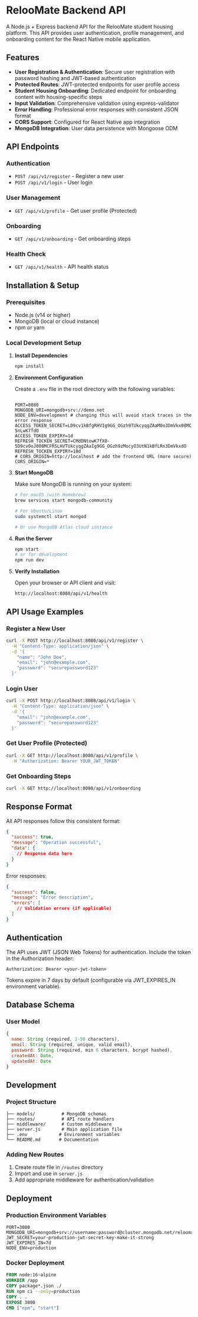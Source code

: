 # RelooMate Backend API

A Node.js + Express backend API for the RelooMate student housing platform. This API provides user authentication, profile management, and onboarding content for the React Native mobile application.

## Features

- **User Registration & Authentication**: Secure user registration with password hashing and JWT-based authentication
- **Protected Routes**: JWT-protected endpoints for user profile access
- **Student Housing Onboarding**: Dedicated endpoint for onboarding content with housing-specific steps
- **Input Validation**: Comprehensive validation using express-validator
- **Error Handling**: Professional error responses with consistent JSON format
- **CORS Support**: Configured for React Native app integration
- **MongoDB Integration**: User data persistence with Mongoose ODM

## API Endpoints

### Authentication
- `POST /api/v1/register` - Register a new user
- `POST /api/v1/login` - User login

### User Management
- `GET /api/v1/profile` - Get user profile (Protected)

### Onboarding
- `GET /api/v1/onboarding` - Get onboarding steps

### Health Check
- `GET /api/v1/health` - API health status

## Installation & Setup

### Prerequisites
- Node.js (v14 or higher)
- MongoDB (local or cloud instance)
- npm or yarn

### Local Development Setup

1. **Install Dependencies**
   ```bash
   npm install
   ```

2. **Environment Configuration**
   
   Create a `.env` file in the root directory with the following variables:
   ```env
   
   PORT=8080
   MONGODB_URI=mongodb+srv://demo.net
   NODE_ENV=development # changing this will avoid stack traces in the error response
   ACCESS_TOKEN_SECRET=LD9cv1kBfgRHVIg9GG_OGzh9TUkcyqgZAaM0o3DmVkx08MCFRSzMocyO3UtNdDNtoCJ0X0-5nLwK7fdO 
   ACCESS_TOKEN_EXPIRY=1d
   REFRESH_TOCKEN_SECRET=CMdDNtowK7fX0-5D9cv0oJ008MCFRSLHVTUkcyqgZAaIg9GG_OGzh9zMocyO3UtN1kBfLRn3DmVkxdO
   REFRESH_TOCKEN_EXPIRY=10d
   # CORS_ORIGIN=http://localhost # add the frontend URL (more secure)
   CORS_ORIGIN=*
   ```

3. **Start MongoDB**
   
   Make sure MongoDB is running on your system:
   ```bash
   # For macOS (with Homebrew)
   brew services start mongodb-community
   
   # For Ubuntu/Linux
   sudo systemctl start mongod
   
   # Or use MongoDB Atlas cloud instance
   ```

4. **Run the Server**
   ```bash
   npm start
   # or for development
   npm run dev
   ```

5. **Verify Installation**
   
   Open your browser or API client and visit:
   ```
   http://localhost:8080/api/v1/health
   ```

## API Usage Examples

### Register a New User
```bash
curl -X POST http://localhost:8080/api/v1/register \
  -H "Content-Type: application/json" \
  -d '{
    "name": "John Doe",
    "email": "john@example.com",
    "password": "securepassword123"
  }'
```

### Login User
```bash
curl -X POST http://localhost:8080/api/v1/login \
  -H "Content-Type: application/json" \
  -d '{
    "email": "john@example.com",
    "password": "securepassword123"
  }'
```

### Get User Profile (Protected)
```bash
curl -X GET http://localhost:8080/api/v1/profile \
  -H "Authorization: Bearer YOUR_JWT_TOKEN"
```

### Get Onboarding Steps
```bash
curl -X GET http://localhost:8080/api/v1/onboarding
```

## Response Format

All API responses follow this consistent format:

```json
{
  "success": true,
  "message": "Operation successful",
  "data": {
    // Response data here
  }
}
```

Error responses:
```json
{
  "success": false,
  "message": "Error description",
  "errors": [
    // Validation errors (if applicable)
  ]
}
```

## Authentication

The API uses JWT (JSON Web Tokens) for authentication. Include the token in the Authorization header:

```
Authorization: Bearer <your-jwt-token>
```

Tokens expire in 7 days by default (configurable via JWT_EXPIRES_IN environment variable).

## Database Schema

### User Model
```javascript
{
  name: String (required, 2-50 characters),
  email: String (required, unique, valid email),
  password: String (required, min 6 characters, bcrypt hashed),
  createdAt: Date,
  updatedAt: Date
}
```

## Development

### Project Structure
```
├── models/          # MongoDB schemas
├── routes/          # API route handlers
├── middleware/      # Custom middleware
├── server.js        # Main application file
├── .env            # Environment variables
└── README.md       # Documentation
```

### Adding New Routes
1. Create route file in `/routes` directory
2. Import and use in `server.js`
3. Add appropriate middleware for authentication/validation

## Deployment

### Production Environment Variables
```env
PORT=3000
MONGODB_URI=mongodb+srv://username:password@cluster.mongodb.net/reloomate
JWT_SECRET=your-production-jwt-secret-key-make-it-strong
JWT_EXPIRES_IN=7d
NODE_ENV=production
```

### Docker Deployment
```dockerfile
FROM node:16-alpine
WORKDIR /app
COPY package*.json ./
RUN npm ci --only=production
COPY . .
EXPOSE 3000
CMD ["npm", "start"]
```



